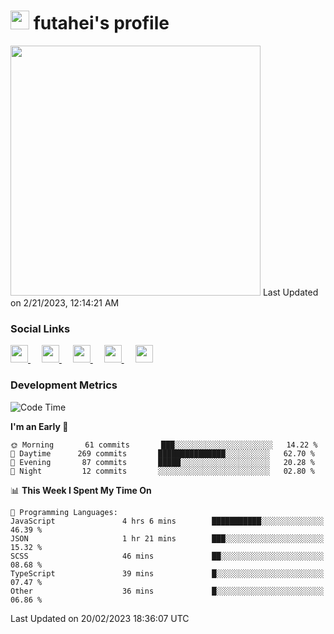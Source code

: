<h1><img src="https://fonts.gstatic.com/s/e/notoemoji/latest/1f914/512.gif" width="30"/> futahei's profile</h1>
<!--START_SECTION:lapras-card-->
<a href="https://lapras.com/public/M9NU3UQ" target="_blank" rel="noopener noreferrer"><img src="https://lapras-card-generator.vercel.app/api/svg?e=3.42&b=3.57&i=3.19&b1=%23232323&b2=%236d6d6d&i1=%23212121&i2=%23818181&l=ja" width="400" ></a>  
Last Updated on 2/21/2023, 12:14:21 AM
<!--END_SECTION:lapras-card-->

<h3>Social Links</h3>
<p>
  <a href= "https://github.com/futahei">
    <img src="https://img.icons8.com/ios-filled/50/000000/github.svg" width="28px"/>
  </a>
  &emsp;
  <a href= "https://www.youtube.com/channel/UC6cSz5FoLd8ib7Qnncyj-eg">
    <img src="https://img.icons8.com/ios-filled/50/000000/youtube.svg" width="28px"/>
  </a>
  &emsp;
  <a href= "https://twitter.com/kohei_fttk">
    <img src="https://img.icons8.com/ios-filled/50/000000/twitter.svg" width="28px"/>
  </a>
  &emsp;
  <a href= "https://keybase.io/futahei">
    <img src="https://img.icons8.com/ios-filled/50/000000/keybase2.svg" width="28px"/>
  </a>
  &emsp;
  <a href="mailto:kohei_f@cynack.com">
    <img src="https://img.icons8.com/ios-filled/50/000000/email.png" width="28px"/>
  </a>
</p>

<h3>Development Metrics</h3>

<!--START_SECTION:waka-->
![Code Time](http://img.shields.io/badge/Code%20Time-1%2C134%20hrs%2028%20mins-blue)

**I'm an Early 🐤** 

```text
🌞 Morning       61 commits       ███░░░░░░░░░░░░░░░░░░░░░░   14.22 % 
🌆 Daytime      269 commits       ███████████████░░░░░░░░░░   62.70 % 
🌃 Evening       87 commits       █████░░░░░░░░░░░░░░░░░░░░   20.28 % 
🌙 Night         12 commits       ░░░░░░░░░░░░░░░░░░░░░░░░░   02.80 % 

```


📊 **This Week I Spent My Time On** 

```text
💬 Programming Languages: 
JavaScript               4 hrs 6 mins        ███████████░░░░░░░░░░░░░░   46.39 % 
JSON                     1 hr 21 mins        ███░░░░░░░░░░░░░░░░░░░░░░   15.32 % 
SCSS                     46 mins             ██░░░░░░░░░░░░░░░░░░░░░░░   08.68 % 
TypeScript               39 mins             █░░░░░░░░░░░░░░░░░░░░░░░░   07.47 % 
Other                    36 mins             █░░░░░░░░░░░░░░░░░░░░░░░░   06.86 % 

```


 Last Updated on 20/02/2023 18:36:07 UTC
<!--END_SECTION:waka-->
